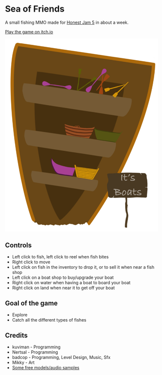 # Sea of Friends

A small fishing MMO made for [Honest Jam 5](https://itch.io/jam/honest-jam-5) in about a week.

[Play the game on itch.io](https://kuviman.itch.io/sea-of-friends)

![its boats](static/assets/shops/itsboats.png)

## Controls

- Left click to fish, left click to reel when fish bites
- Right click to move
- Left click on fish in the inventory to drop it, or to sell it when near a fish shop
- Left click on a boat shop to buy/upgrade your boat
- Right click on water when having a boat to board your boat
- Right click on land when near it to get off your boat

## Goal of the game

- Explore
- Catch all the different types of fishes

## Credits

- kuviman - Programming
- Nertsal - Programming
- badcop - Programming, Level Design, Music, Sfx
- Mikky - Art
- [Some free models/audio samples](credits.txt)
